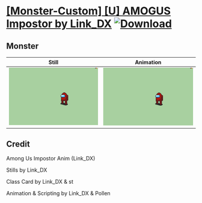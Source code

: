 # [\[Monster-Custom\] \[U\] AMOGUS Impostor by Link_DX](./) [![Download](https://img.shields.io/badge/Download--red?style=social&logo=github)](https://minhaskamal.github.io/DownGit/#/home?url=https://github.com/Klokinator/FE-Repo/tree/main/Battle%20Animations%2FMonsters%20-%20Dragons%20and%20Special%2F%5BMonster-Custom%5D%20%5BU%5D%20AMOGUS%20Impostor%20by%20Link_DX%2F8.%20Monster)

## Monster

| Still | Animation |
| :---: | :-------: |
| ![Monster still](./Monster_000.png) | ![Monster](./Monster.gif) |

## Credit

Among Us Impostor Anim (Link_DX)

Stills by Link_DX

Class Card by Link_DX & st

Animation & Scripting by Link_DX & Pollen
